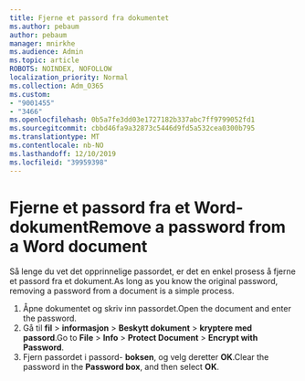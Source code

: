 ```yaml
---
title: Fjerne et passord fra dokumentet
ms.author: pebaum
author: pebaum
manager: mnirkhe
ms.audience: Admin
ms.topic: article
ROBOTS: NOINDEX, NOFOLLOW
localization_priority: Normal
ms.collection: Adm_O365
ms.custom:
- "9001455"
- "3466"
ms.openlocfilehash: 0b5a7fe3dd03e1727182b337abc7ff9799052fd1
ms.sourcegitcommit: cbbd46fa9a32873c5446d9fd5a532cea0300b795
ms.translationtype: MT
ms.contentlocale: nb-NO
ms.lasthandoff: 12/10/2019
ms.locfileid: "39959398"
---
```

# <a name="remove-a-password-from-a-word-document"></a><span data-ttu-id="b704f-102">Fjerne et passord fra et Word-dokument</span><span class="sxs-lookup"><span data-stu-id="b704f-102">Remove a password from a Word document</span></span>

<span data-ttu-id="b704f-103">Så lenge du vet det opprinnelige passordet, er det en enkel prosess å fjerne et passord fra et dokument.</span><span class="sxs-lookup"><span data-stu-id="b704f-103">As long as you know the original password, removing a password from a document is a simple process.</span></span>

1. <span data-ttu-id="b704f-104">Åpne dokumentet og skriv inn passordet.</span><span class="sxs-lookup"><span data-stu-id="b704f-104">Open the document and enter the password.</span></span>
2. <span data-ttu-id="b704f-105">Gå til **fil** > **informasjon** > **Beskytt dokument** > **kryptere med passord**.</span><span class="sxs-lookup"><span data-stu-id="b704f-105">Go to **File** > **Info** > **Protect Document** > **Encrypt with Password**.</span></span>
3. <span data-ttu-id="b704f-106">Fjern passordet i passord- **boksen**, og velg deretter **OK**.</span><span class="sxs-lookup"><span data-stu-id="b704f-106">Clear the password in the **Password box**, and then select **OK**.</span></span>
